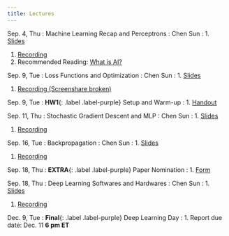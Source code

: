 ```yaml
---
title: Lectures
---
```


Sep. 4, Thu
: Machine Learning Recap and Perceptrons
  : Chen Sun
: 1. [Slides](https://drive.google.com/file/d/1WeDZJVL0gYQs4bdWQ0cbA2jKg56OPXXp/view?usp=sharing)
  1. [Recording](https://drive.google.com/file/d/1D2CroDUtsSyUSuToAe3OCn7fMvM-3OeX/view?usp=sharing)
  1. Recommended Reading: [What is AI?](http://jmc.stanford.edu/artificial-intelligence/what-is-ai/index.html)

Sep. 9, Tue
: Loss Functions and Optimization
  : Chen Sun
: 1. [Slides](https://drive.google.com/file/d/1r48VTx2jv4Fac1BRnlBg_RqT30YrxHsG/view?usp=sharing)
  1. [Recording (Screenshare broken)](https://drive.google.com/file/d/12lYZgRnwlsCtd6aknQ7W7Wt5BseTD0Fl/view?usp=sharing)

Sep. 9, Tue
: **HW1**{: .label .label-purple} Setup and Warm-up
: 1. [Handout](https://hackmd.io/DUbGr8EkSmapA_toNn5Fiw)

Sep. 11, Thu
: Stochastic Gradient Descent and MLP
  : Chen Sun
: 1. [Slides](https://drive.google.com/file/d/19nOY-MkU4Ct7SEzJOU2NVxkBxqNl5xyg/view?usp=sharing)
  1. [Recording](https://drive.google.com/file/d/17uUqwGVoqKDv-DE_nTtOmeXvA6_bfzxh/view?usp=sharing)

Sep. 16, Tue
: Backpropagation
  : Chen Sun
: 1. [Slides](https://drive.google.com/file/d/1g6WIJP5ZROvQU5EWDtXFGzkj0kfHHPAw/view?usp=sharing)
  1. [Recording](https://drive.google.com/file/d/12iz_8c5ONaSjJ_OTXS1BjQLi6cy4vOuX/view?usp=sharing)

Sep. 18, Thu
: **EXTRA**{: .label .label-purple} Paper Nomination
: 1. [Form](https://forms.gle/t2T9owBQiqtXnDAq6)

Sep. 18, Thu
: Deep Learning Softwares and Hardwares
  : Chen Sun
: 1. [Slides](https://drive.google.com/file/d/1ajQ5O86DjSD7fLsmLrEhVCn1jsJEo9vS/view?usp=sharing)
  1. [Recording](https://drive.google.com/file/d/1mJn_MHx63qWvx5IPTXYvlbRuhmNggO_i/view?usp=drive_link)

Dec. 9, Tue
: **Final**{: .label .label-purple} Deep Learning Day
: 1. Report due date: Dec. 11 **6 pm ET**